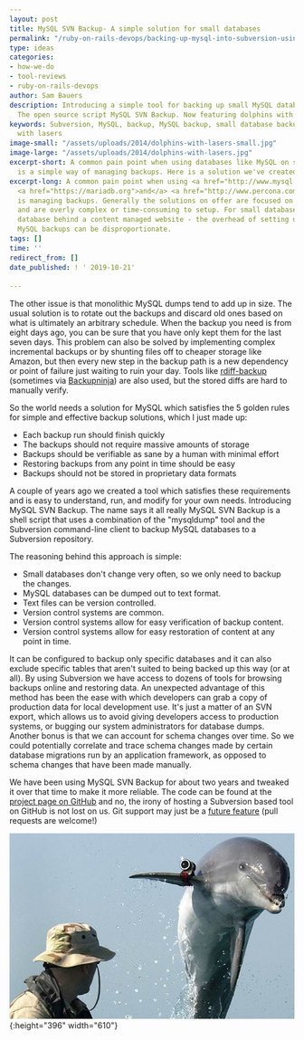 ```yaml
---
layout: post
title: MySQL SVN Backup- A simple solution for small databases
permalink: "/ruby-on-rails-devops/backing-up-mysql-into-subversion-using-mysql-svn-backup/"
type: ideas
categories:
- how-we-do
- tool-reviews
- ruby-on-rails-devops
author: Sam Bauers
description: Introducing a simple tool for backing up small MySQL databases to Subversion.
  The open source script MySQL SVN Backup. Now featuring dolphins with lasers.
keywords: Subversion, MySQL, backup, MySQL backup, small database backup, dolphin
  with lasers
image-small: "/assets/uploads/2014/dolphins-with-lasers-small.jpg"
image-large: "/assets/uploads/2014/dolphins-with-lasers.jpg"
excerpt-short: A common pain point when using databases like MySQL on small projects
  is a simple way of managing backups. Here is a solution we've created.
excerpt-long: A common pain point when using <a href="http://www.mysql.com">MySQL</a>
  <a href="https://mariadb.org">and</a> <a href="http://www.percona.com/software">friends</a>
  is managing backups. Generally the solutions on offer are focused on huge databases
  and are overly complex or time-consuming to setup. For small databases - like a
  database behind a content managed website - the overhead of setting up and maintaining
  MySQL backups can be disproportionate.
tags: []
time: ''
redirect_from: []
date_published: ! ' 2019-10-21'

---
```

The other issue is that monolithic MySQL dumps tend to add up in size. The usual solution is to rotate out the backups and discard old ones based on what is ultimately an arbitrary schedule. When the backup you need is from eight days ago, you can be sure that you have only kept them for the last seven days. This problem can also be solved by implementing complex incremental backups or by shunting files off to cheaper storage like Amazon, but then every new step in the backup path is a new dependency or point of failure just waiting to ruin your day. Tools like [rdiff-backup](http://www.nongnu.org/rdiff-backup/) (sometimes via [Backupninja](https://labs.riseup.net/code/projects/backupninja)) are also used, but the stored diffs are hard to manually verify.

So the world needs a solution for MySQL which satisfies the 5 golden rules for simple and effective backup solutions, which I just made up:

* Each backup run should finish quickly
* The backups should not require massive amounts of storage
* Backups should be verifiable as sane by a human with minimal effort
* Restoring backups from any point in time should be easy
* Backups should not be stored in proprietary data formats

A couple of years ago we created a tool which satisfies these requirements and is easy to understand, run, and modify for your own needs. Introducing MySQL SVN Backup. The name says it all really MySQL SVN Backup is a shell script that uses a combination of the "mysqldump" tool and the Subversion command-line client to backup MySQL databases to a Subversion repository.

The reasoning behind this approach is simple:

* Small databases don't change very often, so we only need to backup the changes.
* MySQL databases can be dumped out to text format.
* Text files can be version controlled.
* Version control systems are common.
* Version control systems allow for easy verification of backup content.
* Version control systems allow for easy restoration of content at any point in time.

It can be configured to backup only specific databases and it can also exclude specific tables that aren't suited to being backed up this way (or at all). By using Subversion we have access to dozens of tools for browsing backups online and restoring data. An unexpected advantage of this method has been the ease with which developers can grab a copy of production data for local development use. It's just a matter of an SVN export, which allows us to avoid giving developers access to production systems, or bugging our system administrators for database dumps. Another bonus is that we can account for schema changes over time. So we could potentially correlate and trace schema changes made by certain database migrations run by an application framework, as opposed to schema changes that have been made manually.

We have been using MySQL SVN Backup for about two years and tweaked it over that time to make it more reliable. The code can be found at the [project page on GitHub](https://github.com/red-ant/mysql-svn-backup) and no, the irony of hosting a Subversion based tool on GitHub is not lost on us. Git support may just be a [future feature](https://github.com/red-ant/mysql-svn-backup/issues/1) (pull requests are welcome!)

![Dolphins with lasers](/assets/uploads/2014/dolphins-with-lasers.jpg){:height="396" width="610"}